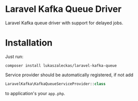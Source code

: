 # Laravel Kafka Queue Driver

Laravel Kafka queue driver with support for delayed jobs.

# Installation

Just run:

```
composer install lukaszaleckas/laravel-kafka-queue
```

Service provider should be automatically registered, if not add

```php
LaravelKafka\KafkaQueueServiceProvider::class
```

to application's your `app.php`.